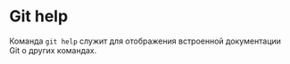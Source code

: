 # Git help
  
Команда `git help` служит для отображения встроенной документации Git о других командах.